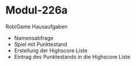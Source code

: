 # Modul-226a
RobiGame Hausaufgaben
- Namensabfrage
- Spiel mit Punktestand
- Erstellung der Highscore Liste
- Eintrag des Punktestands in die Highscore Liste
